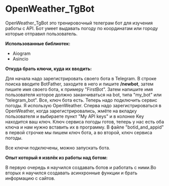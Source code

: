 # OpenWeather_TgBot
 OpenWeather_TgBot это тренировочный телеграм бот для изучения работы с API. Бот умеет выдавать погоду по координатам или городу которые отправил пользователь. 

**Использованные библиотек:**
- Aiogram
- Asincio

**Откуда брать ключи, куда их вводить:**

Для начала надо зарегистрировать своего бота в Telegram. В строке поиска вводите BotFather, заходите в него и пишите **/newbot**, затем пишите имя своего бота, к примеру "FirstBot". Затем напишите имя пользователя которое должно заканчиваться на bot, типа "my_bot" или "telegram_bot". Все, ключ бота есть. Теперь надо подключить сервис погоды. Я использую OpenWeather. Сперва надо зарегистрироваться в OpenWeather, когда зарегистрировались, жмёте на вкладку пользователя и выбираете пункт "My API keys" и в колонке Key находится ваш ключ. Ключ сервиса погоды готов, теперь у нас есть оба ключа и нам нужно вставить их в программу. В файле "botid_and_appid" в первой строчке мы пишем ключ бота, а во второй, ключ сервиса погоды.

Все ключи подключены, можно запускать бота.

**Опыт который я извлёк из работы над ботом:**

В первую очередь я научился создавать ботов и работать с ними.Во вторых я научился создавать асинхронные функции и брать информацию с сайтов.
